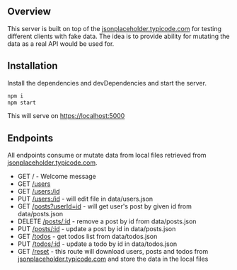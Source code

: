 ## Overview
This server is built on top of the [jsonplaceholder.typicode.com](jsonplaceholder.typicode.com) for testing different clients with fake data. The idea is to provide ability for mutating the data as a real API would be used for.
## Installation
Install the dependencies and devDependencies and start the server.
```js
npm i
npm start
```
This will serve on [https://localhost:5000](https://localhost:5000)
## Endpoints
All endpoints consume or mutate data from local files retrieved from [jsonplaceholder.typicode.com](jsonplaceholder.typicode.com).
* GET / - Welcome message
* GET [/users](https://jsonplaceholder.typicode.com/users)
* GET [/users:/id](https://jsonplaceholder.typicode.com/users/1)
* PUT [/users:/id](https://jsonplaceholder.typicode.com/users/1) - will edit file in data/users.json
* GET [/posts?userId=id](https://jsonplaceholder.typicode.com/posts?userId=1) - will get user's post by given id from data/posts.json
* DELETE [/posts/:id](https://jsonplaceholder.typicode.com/) - remove a post by id from data/posts.json
* PUT [/posts/:id](https://jsonplaceholder.typicode.com/) - update a post by id in data/posts.json
* GET [/todos](https://jsonplaceholder.typicode.com/todos) - get todos list from data/todos.json
* PUT [/todos/:id](https://jsonplaceholder.typicode.com/todos) - update a todo by id in data/todos.json
* GET [/reset](https://localhost:5000/reset) - this route will download users, posts and todos from [jsonplaceholder.typicode.com](jsonplaceholder.typicode.com) and store the data in the local files
